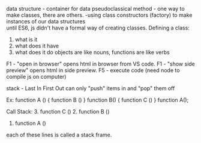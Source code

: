 data structure - container for data
pseudoclassical method - one way to make classes, there are others.
    -using class constructors (factory) to make instances of our data structures    
until ES6, js didn't have a formal way of creating classes.
Defining a class:
1. what is it
2. what does it have
3. what does it do
objects are like nouns, functions are like verbs

F1 - "open in browser" opens html in browser from VS code.
F1 - "show side preview" opens html in side preview.
F5 - execute code (need node to compile js on computer)

stack - Last In First Out
can only "push" items in and "pop" them off

Ex:
function A () {
    function B ()
}
function B() {
    function C ()
}
function A();

Call Stack:
3. function C ()
2. function B ()
1. function A ()

each of these lines is called a stack frame.